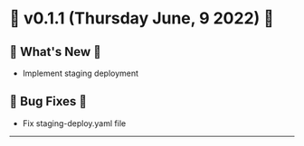 # 🚀 v0.1.1 (Thursday June, 9 2022) 🚀
## 🎉 What's New 🎉
- Implement staging deployment

## 🐛 Bug Fixes 🐛
- Fix staging-deploy.yaml file

--------------------------------------------------------------------------------
